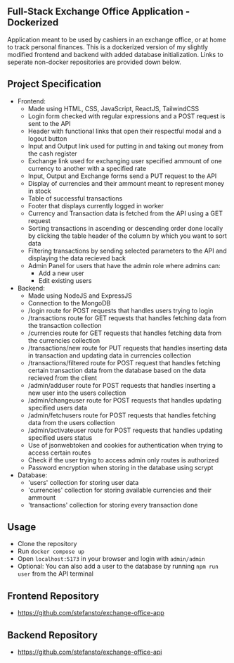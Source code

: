 ## Full-Stack Exchange Office Application - Dockerized

Application meant to be used by cashiers in an exchange office, or at home to track personal finances.
This is a dockerized version of my slightly modified frontend and backend with added database initialization.
Links to seperate non-docker repositories are provided down below.

## Project Specification

- Frontend:
    - Made using HTML, CSS, JavaScript, ReactJS, TailwindCSS
    - Login form checked with regular expressions and a POST request is sent to the API
    - Header with functional links that open their respectful modal and a logout button
    - Input and Output link used for putting in and taking out money from the cash register
    - Exchange link used for exchanging user specified ammount of one currency to another with a specified rate
    - Input, Output and Exchange forms send a PUT request to the API
    - Display of currencies and their ammount meant to represent money in stock
    - Table of successful transactions
    - Footer that displays currently logged in worker
    - Currency and Transaction data is fetched from the API using a GET request
    - Sorting transactions in ascending or descending order done locally by clicking the table header of the column by which you want to sort data
    - Filtering transactions by sending selected parameters to the API and displaying the data recieved back
    - Admin Panel for users that have the admin role where admins can:
        - Add a new user
        - Edit existing users
- Backend:
    - Made using NodeJS and ExpressJS
    - Connection to the MongoDB
    - /login route for POST requests that handles users trying to login
    - /transactions route for GET requests that handles fetching data from the transaction collection
    - /currencies route for GET requests that handles fetching data from the currencies collection
    - /transactions/new route for PUT requests that handles inserting data in transaction and updating data in currencies collection
    - /transactions/filtered route for POST request that handles fetching certain transaction data from the database based on the data recieved from the client
    - /admin/adduser route for POST requests that handles inserting a new user into the users collection
    - /admin/changeuser route for POST requests that handles updating specified users data
    - /admin/fetchusers route for POST requests that handles fetching data from the users collection
    - /admin/activateuser route for POST requests that handles updating specified users status
    - Use of jsonwebtoken and cookies for authentication when trying to access certain routes
    - Check if the user trying to access admin only routes is authorized
    - Password encryption when storing in the database using scrypt
- Database:
    - 'users' collection for storing user data
    - 'currencies' collection for storing available currencies and their ammount
    - 'transactions' collection for storing every transaction done

## Usage

- Clone the repository
- Run `docker compose up`
- Open `localhost:5173` in your browser and login with `admin/admin`
- Optional: You can also add a user to the database by running `npm run user` from the API terminal

## Frontend Repository

- https://github.com/stefansto/exchange-office-app

## Backend Repository

- https://github.com/stefansto/exchange-office-api